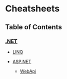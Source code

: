 # Cheatsheets

## Table of Contents

### [.NET](./.NET/)

- [LINQ](./.NET/LINQ/README.md)

- [ASP.NET](./.NET/ASP.NET/)

  - [WebApi](./.NET/ASP.NET/WebApi/README.md)
